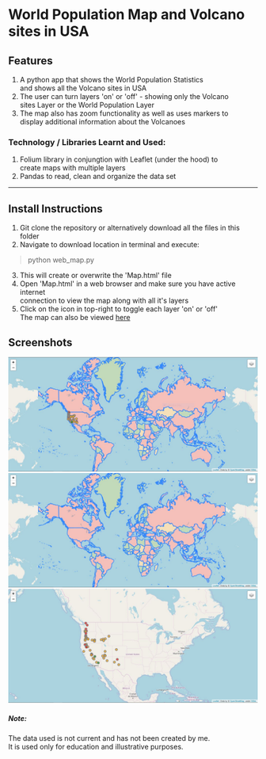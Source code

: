 # World Population Map and Volcano sites in USA

## Features

1. A python app that shows the World Population Statistics  
and shows all the Volcano sites in USA
2. The user can turn layers 'on' or 'off' - showing only the Volcano  
sites Layer or the World Population Layer
3. The map also has zoom functionality as well as uses markers to  
display additional information about the Volcanoes

### Technology / Libraries Learnt and Used:
1. Folium library in conjungtion with Leaflet (under the hood) to  
create maps with multiple layers
2. Pandas to read, clean and organize the data set

---

## Install Instructions

1. Git clone the repository or alternatively download all the files in this folder
2. Navigate to download location in terminal and execute:
> python web_map.py
3. This will create or overwrite the 'Map.html' file
4. Open 'Map.html' in a web browser and make sure you have active internet  
connection to view the map along with all it's layers
5. Click on the icon in top-right to toggle each layer 'on' or 'off'  
The map can also be viewed [here](http://python-folium-map.epizy.com/)

## Screenshots

![alt text](https://github.com/karanshah229/Python-Projects/blob/master/2._World_Population_and_Volcano_Map/screenshots/Both_layers.JPG "Web Map - All Layers")  
![alt text](https://github.com/karanshah229/Python-Projects/blob/master/2._World_Population_and_Volcano_Map/screenshots/Population_layer.JPG "Web Map - All Layers")  
![alt text](https://github.com/karanshah229/Python-Projects/blob/master/2._World_Population_and_Volcano_Map/screenshots/Volcano_layer.JPG "Web Map - All Layers")  

##### Note:
The data used is not current and has not been created by me.  
It is used only for education and illustrative purposes.
